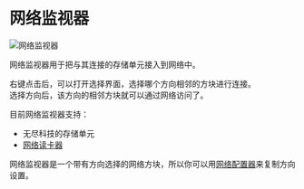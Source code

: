 # 网络监视器

![网络监视器](https://gzassets.cn/minecraft/plugin/slimefun/wiki/addons/images/networks/network-monitor.png ':size=25%')

网络监视器用于把与其连接的存储单元接入到网络中。

右键点击后，可以打开选择界面，选择哪个方向相邻的方块进行连接。  
选择方向后，该方向的相邻方块就可以通过网络访问了。

目前网络监视器支持：

- 无尽科技的存储单元
- [网络读卡器](./Network-Memory-Shell)

网络监视器是一个带有方向选择的网络方块，所以你可以用[网络配置器](./Network-Configurator)来复制方向设置。

